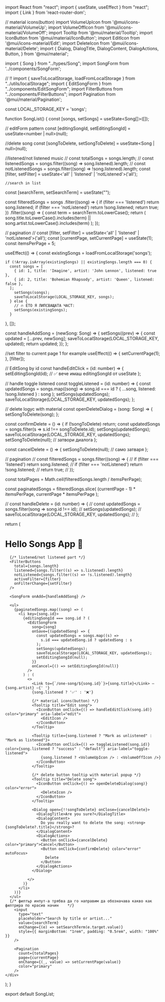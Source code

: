 import React from "react";
import { useState, useEffect } from "react";
import { Link } from 'react-router-dom';

// material icons(button)
import VolumeUpIcon from '@mui/icons-material/VolumeUp';
import VolumeOffIcon from '@mui/icons-material/VolumeOff';
import Tooltip from '@mui/material/Tooltip';
import IconButton from '@mui/material/IconButton';
import EditIcon from '@mui/icons-material/Edit';
import DeleteIcon from '@mui/icons-material/Delete';
import {
  Dialog,
  DialogTitle,
  DialogContent,
  DialogActions,
  Button,
} from '@mui/material';


import { Song } from "../types/Song";
import SongForm from '../components/SongForm';

// !!
import { saveToLocalStorage, loadFromLocalStorage } from "../utils/localStorage";
import { EditSongForm } from "../components/EditSongForm";
import FilterButtons from "../components/FilterButtons";
import Pagination from '@mui/material/Pagination';

const LOCAL_STORAGE_KEY = 'songs';

function SongList() {
  const [songs, setSongs] = useState<Song[]>([]);

  // editForm pattern
  const [editingSongId, setEditingSongId] = useState<number | null>(null);

  //delete song
  const [songToDelete, setSongToDelete] = useState<Song | null>(null);

  //listened/not listened music
  // const totalSongs = songs.length;
  // const listenedSongs = songs.filter((song) => song.listened).length;
  // const notListenedSongs = songs.filter((song) => !song.listened).length;
  const [filter, setFilter] = useState<'all' | 'listened' | 'notListened'>('all');

    //search in list
  const [searchTerm, setSearchTerm] = useState<string>("");

  const filteredSongs = songs
    .filter((song) => {
      if (filter === 'listened') return song.listened;
      if (filter === 'notListened') return !song.listened;
      return true;
    })
    .filter((song) => {
      const term = searchTerm.toLowerCase();
      return (
        song.title.toLowerCase().includes(term) ||
        song.artist.toLowerCase().includes(term)
      );
    });



  // pagination
  // const [filter, setFilter] = useState<'all' | 'listened' | 'notListened'>('all');
  const [currentPage, setCurrentPage] = useState(1);
  const itemsPerPage = 5;

  useEffect(() => {
    const existingSongs = loadFromLocalStorage('songs');

    if (!Array.isArray(existingSongs) || existingSongs.length === 0) {
      const songs = [
        { id: 1, title: 'Imagine', artist: 'John Lennon', listened: true },
        { id: 2, title: 'Bohemian Rhapsody', artist: 'Queen', listened: false },
      ];
        setSongs(songs);
        saveToLocalStorage(LOCAL_STORAGE_KEY, songs);
      } else {
        // 🔥 ЕТО Я ЛИПСВАЩАТА ЧАСТ:
        setSongs(existingSongs);
      }
  }, []);

  const handleAddSong = (newSong: Song) => {
    setSongs((prev) => {
      const updated = [...prev, newSong];
      saveToLocalStorage(LOCAL_STORAGE_KEY, updated);
      return updated;
    });
  };

  //set filter to current page 1 for example
  useEffect(() => {
    setCurrentPage(1);
  }, [filter]);

  // EditSong by id
  const handleEditClick = (id: number) => {
    setEditingSongId(id); // ✅ вече имаш editingSongId от useState
  };

  // handle toggle listened
  const toggleListened = (id: number) => {
    const updatedSongs = songs.map((song) =>
      song.id === id ? { ...song, listened: !song.listened } : song
    );
    setSongs(updatedSongs);
    saveToLocalStorage(LOCAL_STORAGE_KEY, updatedSongs);
  };

  // delete logyc with material
  const openDeleteDialog = (song: Song) => {
    setSongToDelete(song);
  };

  const confirmDelete = () => {
    if (!songToDelete) return;
    const updatedSongs = songs.filter(s => s.id !== songToDelete.id);
    setSongs(updatedSongs);
    saveToLocalStorage(LOCAL_STORAGE_KEY, updatedSongs);
    setSongToDelete(null); // затвори диалога
  };

  const cancelDelete = () => {
    setSongToDelete(null); // само затваря
  };

  // pagination
  // const filteredSongs = songs.filter((song) => {
  //   if (filter === 'listened') return song.listened;
  //   if (filter === 'notListened') return !song.listened;
  //   return true;
  // });

  const totalPages = Math.ceil(filteredSongs.length / itemsPerPage);

  const paginatedSongs = filteredSongs.slice(
    (currentPage - 1) * itemsPerPage,
    currentPage * itemsPerPage
  );

  // const handleDelete = (id: number) => {
  //   const updatedSongs = songs.filter(song => song.id !== id);
  //   setSongs(updatedSongs);
  //   saveToLocalStorage(LOCAL_STORAGE_KEY, updatedSongs);
  // };

  return (
    <div>
      <div>
        <h1>Hello Songs App 🎵</h1>
      </div>

      {/* listened/not listened part */}
      <FilterButtons
        total={songs.length}
        listened={songs.filter((s) => s.listened).length}
        notListened={songs.filter((s) => !s.listened).length}
        activeFilter={filter}
        onFilterChange={setFilter}
      />

      <SongForm onAdd={handleAddSong} />

      <ul>
        {paginatedSongs.map((song) => (
          <li key={song.id}>
            {editingSongId === song.id ? (
              <EditSongForm
                song={song}
                onSave={(updatedSong) => {
                  const updatedSongs = songs.map((s) =>
                    s.id === updatedSong.id ? updatedSong : s
                  );
                  setSongs(updatedSongs);
                  saveToLocalStorage(LOCAL_STORAGE_KEY, updatedSongs);
                  setEditingSongId(null);
                }}
                onCancel={() => setEditingSongId(null)}
              />
            ) : (
              <>
                <Link to={`/one-song/${song.id}`}>{song.title}</Link> — {song.artist} —{' '}
                {song.listened ? '✅' : '❌'}

                {/* material icons(button) */}
                <Tooltip title="Edit song">
                  <IconButton onClick={() => handleEditClick(song.id)} color="primary" aria-label="edit">
                    <EditIcon />
                  </IconButton>
                </Tooltip>        

                <Tooltip title={song.listened ? "Mark as unlistened" : "Mark as listened"}>
                  <IconButton onClick={() => toggleListened(song.id)} color={song.listened ? "success" : "default"} aria-label="toggle-listened">
                    {song.listened ? <VolumeUpIcon /> : <VolumeOffIcon />}
                  </IconButton>
                </Tooltip>

                {/* delete button tooltip with material popup */}
                <Tooltip title="Delete song">
                  <IconButton onClick={() => openDeleteDialog(song)} color="error">
                    <DeleteIcon />
                  </IconButton>
                </Tooltip>

                <Dialog open={!!songToDelete} onClose={cancelDelete}>
                  <DialogTitle>Are you sure?</DialogTitle>
                  <DialogContent>
                    Do you really want to delete the song: <strong>{songToDelete?.title}</strong>?
                  </DialogContent>
                  <DialogActions>
                    <Button onClick={cancelDelete} color="primary">Cancel</Button>
                    <Button onClick={confirmDelete} color="error" autoFocus>
                      Delete
                    </Button>
                  </DialogActions>
                </Dialog>

              </>
            )}
          </li>
        ))}
      </ul>   
      {/* филтър инпут-а трябва да го направим да обозначава какво как филтрира по красив начин    */}
        <input
          type="text"
          placeholder="Search by title or artist..."
          value={searchTerm}
          onChange={(e) => setSearchTerm(e.target.value)}
          style={{ marginBottom: "1rem", padding: "0.5rem", width: "100%" }}
        />
        
        <Pagination
          count={totalPages}
          page={currentPage}
          onChange={(_, value) => setCurrentPage(value)}
          color="primary"
        />
    </div>
  );
}

export default SongList;